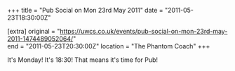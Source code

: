 +++
title = "Pub Social on Mon 23rd May 2011"
date = "2011-05-23T18:30:00Z"

[extra]
original = "https://uwcs.co.uk/events/pub-social-on-mon-23rd-may-2011-1474489052064/"    
end = "2011-05-23T20:30:00Z"
location = "The Phantom Coach"
+++

It's Monday\! It's 18:30\! That means it's time for Pub\!

